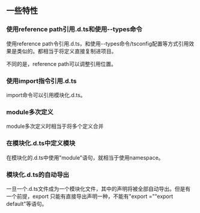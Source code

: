 ## 一些特性
### 使用reference path引用.d.ts和使用--types命令
使用reference path令引用.d.ts，和使用--types命令/tsconfig配置等方式引用效果是类似的。都相当于将定义直接复制进项目。

不同的是，reference path可以调整引用位置。

### 使用import指令引用.d.ts
import命令可以引用模块化.d.ts。

### module多次定义
module多次定义时相当于将多个定义合并

### 在模块化.d.ts中定义模块
在模块化的.d.ts中使用"module"语句，就相当于使用namespace。

### 模块化.d.ts的自动导出
一旦一个.d.ts文件成为一个模块化文件，其中的声明将被全部自动导出。但是有一个前提，export 只能有直接导出声明一种，不能有"export =""export default"等语句。

